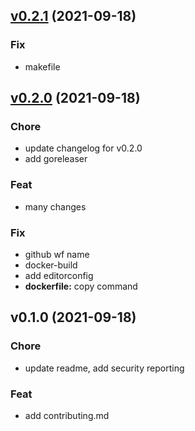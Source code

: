 
<a name="v0.2.1"></a>
## [v0.2.1](https://github.com/snapp-incubator/event-exporter/compare/v0.2.0...v0.2.1) (2021-09-18)

### Fix

* makefile


<a name="v0.2.0"></a>
## [v0.2.0](https://github.com/snapp-incubator/event-exporter/compare/v0.1.0...v0.2.0) (2021-09-18)

### Chore

* update changelog for v0.2.0
* add goreleaser

### Feat

* many changes

### Fix

* github wf name
* docker-build
* add editorconfig
* **dockerfile:** copy command


<a name="v0.1.0"></a>
## v0.1.0 (2021-09-18)

### Chore

* update readme, add security reporting

### Feat

* add contributing.md

